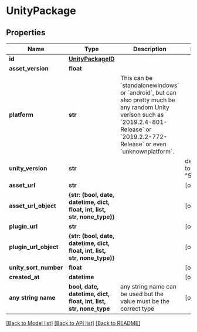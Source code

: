 # UnityPackage


## Properties
Name | Type | Description | Notes
------------ | ------------- | ------------- | -------------
**id** | [**UnityPackageID**](UnityPackageID.md) |  | 
**asset_version** | **float** |  | 
**platform** | **str** | This can be &#x60;standalonewindows&#x60; or &#x60;android&#x60;, but can also pretty much be any random Unity verison such as &#x60;2019.2.4-801-Release&#x60; or &#x60;2019.2.2-772-Release&#x60; or even &#x60;unknownplatform&#x60;. | 
**unity_version** | **str** |  | defaults to "5.3.4p1"
**asset_url** | **str** |  | [optional] 
**asset_url_object** | **{str: (bool, date, datetime, dict, float, int, list, str, none_type)}** |  | [optional] 
**plugin_url** | **str** |  | [optional] 
**plugin_url_object** | **{str: (bool, date, datetime, dict, float, int, list, str, none_type)}** |  | [optional] 
**unity_sort_number** | **float** |  | [optional] 
**created_at** | **datetime** |  | [optional] 
**any string name** | **bool, date, datetime, dict, float, int, list, str, none_type** | any string name can be used but the value must be the correct type | [optional]

[[Back to Model list]](../README.md#documentation-for-models) [[Back to API list]](../README.md#documentation-for-api-endpoints) [[Back to README]](../README.md)


